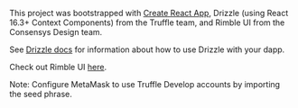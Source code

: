 This project was bootstrapped with [Create React App](https://github.com/facebook/create-react-app), Drizzle (using React 16.3+ Context Components) from the Truffle team, and Rimble UI from the Consensys Design team.

See [Drizzle docs](https://www.trufflesuite.com/docs/drizzle/overview) for information about how to use Drizzle with your dapp.

Check out Rimble UI [here](https://github.com/ConsenSys/rimble-ui).

Note: Configure MetaMask to use Truffle Develop accounts by importing the seed phrase.